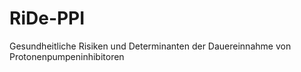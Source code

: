 # RiDe-PPI
Gesundheitliche Risiken und Determinanten der Dauereinnahme von Protonenpumpeninhibitoren
